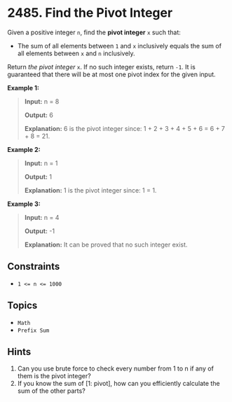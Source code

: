# 2485. Find the Pivot Integer

Given a positive integer `n`, find the **pivot integer** `x` such that:

* The sum of all elements between `1` and `x` inclusively equals the sum of all elements between `x` and `n` inclusively.

Return _the pivot integer_ `x`. If no such integer exists, return `-1`. It is guaranteed that there will be at most one pivot index for the given input.

**Example 1:**

> **Input:** n = 8
>
> **Output:** 6
>
> **Explanation:** 6 is the pivot integer since: 1 + 2 + 3 + 4 + 5 + 6 = 6 + 7 + 8 = 21.

**Example 2:**

> **Input:** n = 1
>
> **Output:** 1
>
> **Explanation:** 1 is the pivot integer since: 1 = 1.

**Example 3:**

> **Input:** n = 4
>
> **Output:** -1
>
> **Explanation:** It can be proved that no such integer exist.

## Constraints

* `1 <= n <= 1000`

## Topics

* `Math`
* `Prefix Sum`

## Hints

1. Can you use brute force to check every number from 1 to n if any of them is the pivot integer?
2. If you know the sum of \[1: pivot\], how can you efficiently calculate the sum of the other parts?

